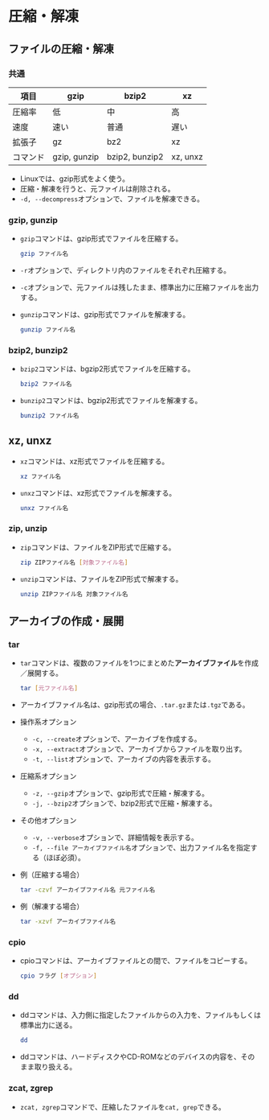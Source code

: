 ﻿# 圧縮・解凍

## ファイルの圧縮・解凍

### 共通

| 項目     | gzip         | bzip2          | xz       |
| -------- | ------------ | -------------- | -------- |
| 圧縮率   | 低           | 中             | 高       |
| 速度     | 速い         | 普通           | 遅い     |
| 拡張子   | gz           | bz2            | xz       |
| コマンド | gzip, gunzip | bzip2, bunzip2 | xz, unxz |

- Linuxでは、gzip形式をよく使う。
- 圧縮・解凍を行うと、元ファイルは削除される。
- `-d, --decompress`オプションで、ファイルを解凍できる。

### gzip, gunzip

- `gzip`コマンドは、gzip形式でファイルを圧縮する。

  ```bash
  gzip ファイル名
  ```

- `-r`オプションで、ディレクトリ内のファイルをそれぞれ圧縮する。
- `-c`オプションで、元ファイルは残したまま、標準出力に圧縮ファイルを出力する。
- `gunzip`コマンドは、gzip形式でファイルを解凍する。

  ```bash
  gunzip ファイル名
  ```

### bzip2, bunzip2
- `bzip2`コマンドは、bgzip2形式でファイルを圧縮する。

  ```bash
  bzip2 ファイル名
  ```

- `bunzip2`コマンドは、bgzip2形式でファイルを解凍する。

  ```bash
  bunzip2 ファイル名
  ```

## xz, unxz
- `xz`コマンドは、xz形式でファイルを圧縮する。

  ```bash
  xz ファイル名
  ```

- `unxz`コマンドは、xz形式でファイルを解凍する。

  ```bash
  unxz ファイル名
  ```

### zip, unzip

- `zip`コマンドは、ファイルをZIP形式で圧縮する。

  ```bash
  zip ZIPファイル名 [対象ファイル名]
  ```

- `unzip`コマンドは、ファイルをZIP形式で解凍する。

  ```bash
  unzip ZIPファイル名 対象ファイル名
  ```

## アーカイブの作成・展開

### tar

- `tar`コマンドは、複数のファイルを1つにまとめた**アーカイブファイル**を作成／展開する。

  ```bash
  tar [元ファイル名]
  ```

- アーカイブファイル名は、gzip形式の場合、`.tar.gz`または`.tgz`である。
- 操作系オプション
  - `-c, --create`オプションで、アーカイブを作成する。
  - `-x, --extract`オプションで、アーカイブからファイルを取り出す。
  - `-t, --list`オプションで、アーカイブの内容を表示する。
- 圧縮系オプション
  - `-z, --gzip`オプションで、gzip形式で圧縮・解凍する。
  - `-j, --bzip2`オプションで、bzip2形式で圧縮・解凍する。
- その他オプション
  - `-v, --verbose`オプションで、詳細情報を表示する。
  - `-f, --file アーカイブファイル名`オプションで、出力ファイル名を指定する（ほぼ必須）。
- 例（圧縮する場合）

  ```bash
  tar -czvf アーカイブファイル名 元ファイル名
  ```

- 例（解凍する場合）

  ```bash
  tar -xzvf アーカイブファイル名
  ```

### cpio

- cpioコマンドは、アーカイブファイルとの間で、ファイルをコピーする。

  ```bash
  cpio フラグ [オプション]
  ```

### dd

- ddコマンドは、入力側に指定したファイルからの入力を、ファイルもしくは標準出力に送る。

  ```bash
  dd
  ```
- ddコマンドは、ハードディスクやCD-ROMなどのデバイスの内容を、そのまま取り扱える。

### zcat, zgrep

- `zcat, zgrep`コマンドで、圧縮したファイルを`cat, grep`できる。
